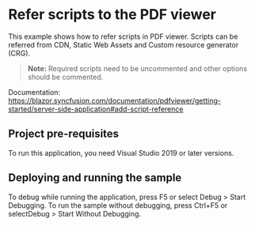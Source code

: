# Refer scripts to the PDF viewer
This example shows how to refer scripts in PDF viewer. Scripts can be referred from CDN, Static Web Assets and Custom resource generator (CRG).

> **Note:** Required scripts need to be uncommented and other options should be commented.

Documentation: https://blazor.syncfusion.com/documentation/pdfviewer/getting-started/server-side-application#add-script-reference

## Project pre-requisites
To run this application, you need Visual Studio 2019 or later versions.

## Deploying and running the sample
To debug while running the application, press F5 or select Debug > Start Debugging. To run the sample without debugging, press Ctrl+F5 or selectDebug > Start Without Debugging.